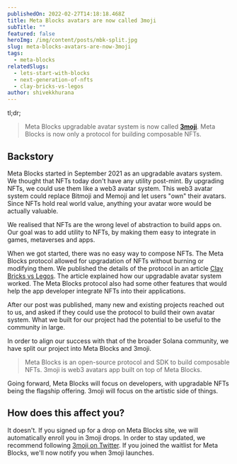 ```yaml
---
publishedOn: 2022-02-27T14:18:18.468Z
title: Meta Blocks avatars are now called 3moji
subTitle: ""
featured: false
heroImg: /img/content/posts/mbk-split.jpg
slug: meta-blocks-avatars-are-now-3moji
tags:
  - meta-blocks
relatedSlugs:
  - lets-start-with-blocks
  - next-generation-of-nfts
  - clay-bricks-vs-legos
author: shivekkhurana
---
```

tl;dr;
> Meta Blocks upgradable avatar system is now called **[3moji](https://3moji.app)**. Meta Blocks is now only a protocol for building composable NFTs.

## Backstory

Meta Blocks started in September 2021 as an upgradable avatars system. We thought that NFTs today don't have any utility post-mint. By upgrading NFTs, we could use them like a web3 avatar system. This web3 avatar system could replace Bitmoji and Memoji and let users "own" their avatars. Since NFTs hold real world value, anything your avatar wore would be actually valuable.

We realised that NFTs are the wrong level of abstraction to build apps on. Our goal was to add utility to NFTs, by making them easy to integrate in games, metaverses and apps.

When we got started, there was no easy way to compose NFTs. The Meta Blocks protocol allowed for upgradation of NFTs without burning or modifying them. We published the details of the protocol in an article [Clay Bricks vs Legos](https://metablocks.world/blog/clay-bricks-vs-legos). The article explained how our upgradable avatar system worked. The Meta Blocks protocol also had some other features that would help the app developer integrate NFTs into their applications.

After our post was published, many new and existing projects reached out to us, and asked if they could use the protocol to build their own avatar system. What we built for our project had the potential to be useful to the community in large.

In order to align our success with that of the broader Solana community, we have split our project into Meta Blocks and 3moji. 

> Meta Blocks is an open-source protocol and SDK to build composable NFTs. 3moji is web3 avatars app built on top of Meta Blocks.

Going forward, Meta Blocks will focus on developers, with upgradable NFTs being the flagship offering.
3moji will focus on the artistic side of things.


## How does this affect you?

It doesn't. If you signed up for a drop on Meta Blocks site, we will automatically enroll you in 3moji drops. In order to stay updated, we recommend following [3moji on Twitter](https://twitter.com/3mojihq). If you joined the waitlist for Meta Blocks, we'll now notify you when 3moji launches.
